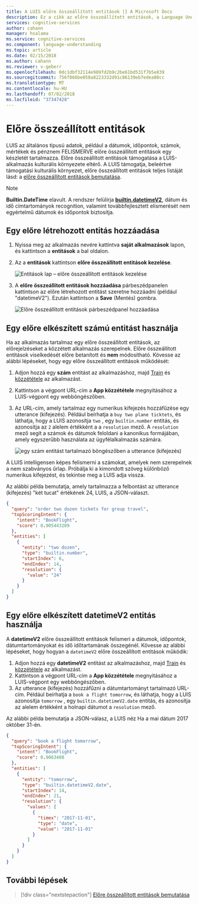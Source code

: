 ```yaml
---
title: A LUIS előre összeállított entitások |} A Microsoft Docs
description: Ez a cikk az előre összeállított entitások, a Language Understanding Intelligent Services (LUIS) részét képező tartalmaz.
services: cognitive-services
author: cahann
manager: hsalama
ms.service: cognitive-services
ms.component: language-understanding
ms.topic: article
ms.date: 02/15/2018
ms.author: cahann
ms.reviewer: v-geberr
ms.openlocfilehash: 0dc1dbf32114e989fd2b9c2be61bd531f7b5e839
ms.sourcegitcommit: 756f866be058a8223332d91c86139eb7edea80cc
ms.translationtype: MT
ms.contentlocale: hu-HU
ms.lasthandoff: 07/02/2018
ms.locfileid: "37347428"
---
```

# <a name="prebuilt-entities"></a>Előre összeállított entitások

LUIS az általános típusú adatok, például a dátumok, időpontok, számok, mértékek és pénznem FELISMERVE előre összeállított entitások egy készletét tartalmazza. Előre összeállított entitások támogatása a LUIS-alkalmazás kulturális környezete eltérő. A LUIS támogatja, beleértve támogatási kulturális környezet, előre összeállított entitások teljes listáját lásd: a [előre összeállított entitások bemutatása](./luis-reference-prebuilt-entities.md).

> [!NOTE]
> **Builtin.DateTime** elavult. A rendszer felülírja [ **builtin.datetimeV2**](luis-reference-prebuilt-datetimev2.md), dátum és idő címtartományok recognition, valamint továbbfejlesztett elismerését nem egyértelmű dátumok és időpontok biztosítja.

## <a name="add-a-prebuilt-entity"></a>Egy előre létrehozott entitás hozzáadása

1. Nyissa meg az alkalmazás nevére kattintva **saját alkalmazások** lapon, és kattintson a **entitások** a bal oldalon. 
2. Az a **entitások** kattintson **előre összeállított entitások kezelése**.

    ![Entitások lap – előre összeállított entitások kezelése](./media/luis-use-prebuilt-entity/add-prebuilt-entity-button.png)
3. A **előre összeállított entitások hozzáadása** párbeszédpanelen kattintson az előre létrehozott entitást szeretne hozzáadni (például "datetimeV2"). Ezután kattintson a **Save** (Mentés) gombra.

    ![Előre összeállított entitások párbeszédpanel hozzáadása](./media/luis-use-prebuilt-entity/add-prebuilt-entity-dialog.png)

## <a name="use-a-prebuilt-number-entity"></a>Egy előre elkészített számú entitást használja
Ha az alkalmazás tartalmaz egy előre összeállított entitások, az előrejelzéseket a közzétett alkalmazás szerepelnek. Előre összeállított entitások viselkedését előre betanított és **nem** módosítható. Kövesse az alábbi lépéseket, hogy egy előre összeállított entitások működését:

1. Adjon hozzá egy **szám** entitást az alkalmazáshoz, majd [Train](interactive-test.md) és [közzététele](luis-how-to-publish-app.md) az alkalmazást.
2. Kattintson a végpont URL-cím a **App közzététele** megnyitásához a LUIS-végpont egy webböngészőben. 
3. Az URL-cím, amely tartalmaz egy numerikus kifejezés hozzáfűzése egy utterance (kifejezés). Például beírhatja a `buy two plane ticktets`, és láthatja, hogy a LUIS azonosítja `two` , egy `builtin.number` entitás, és azonosítja az `2` alelem értékként a a `resolution` mező. A `resolution` mező segít a számok és dátumok feloldani a kanonikus formájában, amely egyszerűbb használata az ügyfélalkalmazás számára. 

    ![egy szám entitást tartalmazó böngészőben a utterance (kifejezés)](./media/luis-use-prebuilt-entity/browser-query.png)

A LUIS intelligensen képes felismerni a számokat, amelyek nem szerepelnek a nem szabványos űrlap. Próbálja ki a kimondott szöveg különböző numerikus kifejezést, és tekintse meg a LUIS adja vissza.

Az alábbi példa bemutatja, amely tartalmazza a felbontást az utterance (kifejezés) "két tucat" értékének 24, LUIS, a JSON-választ.

```json
{
  "query": "order two dozen tickets for group travel",
  "topScoringIntent": {
    "intent": "BookFlight",
    "score": 0.905443209
  },
  "entities": [
    {
      "entity": "two dozen",
      "type": "builtin.number",
      "startIndex": 6,
      "endIndex": 14,
      "resolution": {
        "value": "24"
      }
    }
  ]
}
```
## <a name="use-a-prebuilt-datetimev2-entity"></a>Egy előre elkészített datetimeV2 entitás használja
A **datetimeV2** előre összeállított entitások felismeri a dátumok, időpontok, dátumtartományokat és idő időtartamának összegénél. Kövesse az alábbi lépéseket, hogy hogyan a `datetimeV2` előre összeállított entitások működik:

1. Adjon hozzá egy **datetimeV2** entitást az alkalmazáshoz, majd [Train](interactive-test.md) és [közzététele](luis-how-to-publish-app.md) az alkalmazást.
2. Kattintson a végpont URL-cím a **App közzététele** megnyitásához a LUIS-végpont egy webböngészőben. 
3. Az utterance (kifejezés) hozzáfűzni a dátumtartományt tartalmazó URL-cím. Például beírhatja a `book a flight tomorrow`, és láthatja, hogy a LUIS azonosítja `tomorrow` , egy `builtin.datetimeV2.date` entitás, és azonosítja az alelem értékként a holnapi dátumot a `resolution` mező. 

Az alábbi példa bemutatja a JSON-válasz, a LUIS néz Ha a mai dátum 2017 október 31-én.

```json
{
  "query": "book a flight tomorrow",
  "topScoringIntent": {
    "intent": "BookFlight",
    "score": 0.9063408
  },
  "entities": [
    {
      "entity": "tomorrow",
      "type": "builtin.datetimeV2.date",
      "startIndex": 14,
      "endIndex": 21,
      "resolution": {
        "values": [
          {
            "timex": "2017-11-01",
            "type": "date",
            "value": "2017-11-01"
          }
        ]
      }
    }
  ]
}
```

## <a name="next-steps"></a>További lépések
> [!div class="nextstepaction"]
> [Előre összeállított entitások bemutatása](./luis-reference-prebuilt-entities.md)
